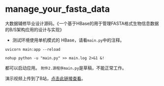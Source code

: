 # manage_your_fasta_data
大数据辅修毕业设计源码。《一个基于HBase的用于管理FASTA格式生物信息数据的B/S架构应用的设计与实现》

- 测试环境使用单机模式的 HBase，请看`main.py`中的注释。
```
uvicorn main:app --reload
```
```
nohup python -u "main.py" >> main.log 2>&1 &!
```
都可以启动应用。
`附件2.源程序main.py`是草稿，不能正常工作。

演示视频上传到了B站，[点击此链接查看](https://www.bilibili.com/video/BV1bo4y1P7W4/)。
